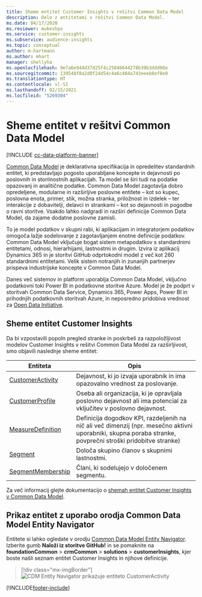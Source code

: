 ```yaml
---
title: Sheme entitet Customer Insights v rešitvi Common Data Model
description: Delo z entitetami v rešitvi Common Data Model.
ms.date: 04/17/2020
ms.reviewer: mukeshpo
ms.service: customer-insights
ms.subservice: audience-insights
ms.topic: conceptual
author: m-hartmann
ms.author: mhart
manager: shellyha
ms.openlocfilehash: 9e7a6e944d37d25f4c25846644278b39b3ddd08e
ms.sourcegitcommit: 139548f8a2d0f24d54c4a6c404a743eeeb8ef8e0
ms.translationtype: HT
ms.contentlocale: sl-SI
ms.lasthandoff: 02/15/2021
ms.locfileid: "5269304"
---
```

# <a name="entity-schemas-in-common-data-model"></a>Sheme entitet v rešitvi Common Data Model

[!INCLUDE [cc-data-platform-banner](../includes/cc-data-platform-banner.md)]

[Common Data Model](https://docs.microsoft.com/common-data-model/) je deklarativna specifikacija in opredelitev standardnih entitet, ki predstavljajo pogosto uporabljane koncepte in dejavnosti po poslovnih in storilnostnih aplikacijah. Ta model se širi tudi na podatke opazovanj in analitične podatke. Common Data Model zagotavlja dobro opredeljene, modularne in razširljive poslovne entitete – kot so kupec, poslovna enota, primer, stik, možna stranka, priložnost in izdelek – ter interakcije z dobavitelji, delavci in strankami – kot so dejavnosti in pogodbe o ravni storitve. Vsakdo lahko nadgradi in razširi definicije Common Data Model, da zajame dodatne poslovne zamisli.

To je model podatkov v skupni rabi, ki aplikacijam in integratorjem podatkov omogoča lažje sodelovanje z zagotavljanjem enotne definicije podatkov. Common Data Model vključuje bogat sistem metapodatkov s standardnimi entitetami, odnosi, hierarhijami, lastnostmi in drugim. Izvira iz aplikacij Dynamics 365 in je storitvi GitHub odprtokodni model z več kot 260 standardnimi entitetami. Velik sistem notranjih in zunanjih partnerjev prispeva industrijske koncepte v Common Data Model.

Danes več sistemov in platform uporablja Common Data Model, vključno podatkovni toki Power BI in podatkovne storitve Azure. Model je že podprt v storitvah Common Data Service, Dynamics 365, Power Apps, Power BI in prihodnjih podatkovnih storitvah Azure, in neposredno pridobiva vrednost za [Open Data Initiative](https://www.microsoft.com/open-data-initiative).

## <a name="customer-insights-entity-schemas"></a>Sheme entitet Customer Insights

Da bi vzpostavili popoln pregled stranke in poskrbeli za razpoložljivost modelov Customer Insights v rešitvi Common Data Model za razširljivost, smo objavili naslednje sheme entitet:

| Entiteta | Opis |
|---------|---------|
|[CustomerActivity](https://docs.microsoft.com/common-data-model/schema/core/applicationcommon/foundationcommon/crmcommon/solutions/customerinsights/customeractivity) | Dejavnost, ki jo izvaja uporabnik in ima opazovalno vrednost za poslovanje. |
|[CustomerProfile](https://docs.microsoft.com/common-data-model/schema/core/applicationcommon/foundationcommon/crmcommon/solutions/customerinsights/customerprofile) | Oseba ali organizacija, ki je opravljala poslovno dejavnost ali ima potencial za vključitev v poslovno dejavnost. |
|[MeasureDefinition](https://docs.microsoft.com/common-data-model/schema/core/applicationcommon/foundationcommon/crmcommon/solutions/customerinsights/measuredefinition) | Definicija dogodkov KPI, razdeljenih na nič ali več dimenzij (npr. mesečno aktivni uporabniki, skupna poraba stranke, povprečni stroški pridobitve stranke) |
|[Segment](https://docs.microsoft.com/common-data-model/schema/core/applicationcommon/foundationcommon/crmcommon/solutions/customerinsights/segment) | Določa skupino članov s skupnimi lastnostmi. |
|[SegmentMembership](https://docs.microsoft.com/common-data-model/schema/core/applicationcommon/foundationcommon/crmcommon/solutions/customerinsights/segmentmembership) | Člani, ki sodelujejo v določenem segmentu. |

Za več informacij glejte dokumentacijo o [shemah entitet Customer Insights v Common Data Model](https://docs.microsoft.com/common-data-model/schema/core/applicationcommon/foundationcommon/crmcommon/solutions/customerinsights/overview).

## <a name="view-entities-using-the-common-data-model-entity-navigator"></a>Prikaz entitet z uporabo orodja Common Data Model Entity Navigator

Entitete si lahko ogledate v orodju [Common Data Model Entity Navigator](https://microsoft.github.io/CDM/). Izberite gumb **Naloži iz storitve GitHub!** in se pomaknite na **foundationCommon** > **crmCommon** > **solutions** > **customerInsights**, kjer boste našli seznam entitet Customer Insights in njihove definicije.
> [!div class="mx-imgBorder"]
> ![CDM Entity Navigator prikazuje entiteto CustomerActivity](media/CDM-entity-navigator.png "CDM Entity Navigator prikazuje entiteto CustomerActivity")


[!INCLUDE[footer-include](../includes/footer-banner.md)]